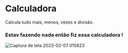 # Calculadora
Calcula tudo mais, menos, vezes e divisão.
### Estav fazendo nada então fiz essa calculadora !

![Captura de tela 2023-02-07 015823](https://user-images.githubusercontent.com/124208562/217152329-a25d814c-985e-4e02-ac93-be6c8447dc85.jpg)
